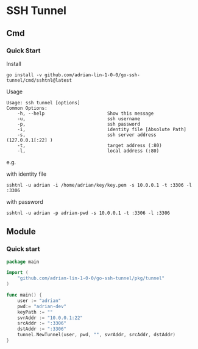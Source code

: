 # SSH Tunnel


## Cmd 

### Quick Start

Install

```
go install -v github.com/adrian-lin-1-0-0/go-ssh-tunnel/cmd/sshtnl@latest
```

Usage

```
Usage: ssh tunnel [options]
Common Options:
    -h, --help                       Show this message
    -u,                              ssh username
    -p,                              ssh password
    -i,                              identity file [Absolute Path]
    -s,                              ssh server address (127.0.0.1[:22] )
    -t,                              target address (:80)
    -l,                              local address (:80)
```

e.g.

with identity file
```
sshtnl -u adrian -i /home/adrian/key/key.pem -s 10.0.0.1 -t :3306 -l :3306
```

with password
```
sshtnl -u adrian -p adrian-pwd -s 10.0.0.1 -t :3306 -l :3306
```

## Module

### Quick start

```go
package main

import (
	"github.com/adrian-lin-1-0-0/go-ssh-tunnel/pkg/tunnel"
)

func main() {
	user := "adrian"
    pwd:= "adrian-dev"
	keyPath := ""
	svrAddr := "10.0.0.1:22"
	srcAddr := ":3306"
	dstAddr := ":3306"
	tunnel.NewTunnel(user, pwd, "", svrAddr, srcAddr, dstAddr)
}
```
